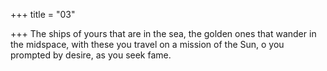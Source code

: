 +++
title = "03"

+++
The ships of yours that are in the sea, the golden ones that wander in the  midspace,
with these you travel on a mission of the Sun, o you prompted by desire,  as you seek fame.